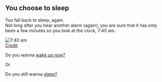 ## You choose to sleep

You fall back to sleep, again.  
Not long after you hear another alarm (again), you are sure that it has only been a few minutes so you look at the clock, 7:40 am.

![7:40 am](../../../image/740clock.jpg)  
[Credit](http://kevinomooney.com/visual-orienteering/)

Do you wanna [wake up now?](choice1/wakeup3.md)

Or

Do you still wanna [sleep?](choice2/snooze3.md)